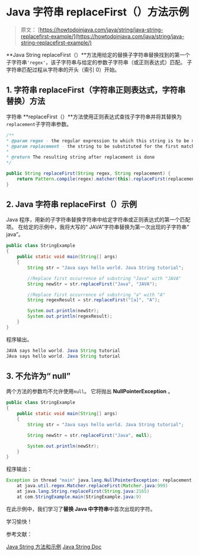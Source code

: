 # Java 字符串 replaceFirst（）方法示例

> 原文： [https://howtodoinjava.com/java/string/java-string-replacefirst-example/](https://howtodoinjava.com/java/string/java-string-replacefirst-example/)

**Java String replaceFirst（）**方法用给定的替换子字符串替换找到的第一个子字符串`'regex'`，该子字符串与给定的参数子字符串（或正则表达式）匹配。 子字符串匹配过程从字符串的开头（索引 0）开始。

## 1\. 字符串 replaceFirst（字符串正则表达式，字符串替换）方法

字符串 **replaceFirst（）**方法使用正则表达式查找子字符串并将其替换为`replacement`子字符串参数。

```java
/**
* @param regex - the regular expression to which this string is to be matched
* @param replacement - the string to be substituted for the first match
*
* @return The resulting string after replacement is done
*/

public String replaceFirst(String regex, String replacement) {
    return Pattern.compile(regex).matcher(this).replaceFirst(replacement);
}

```

## 2\. Java 字符串 replaceFirst（）示例

Java 程序，用新的子字符串替换字符串中给定字符串或正则表达式的第一个匹配项。 在给定的示例中，我将大写的“ JAVA”字符串替换为第一次出现的子字符串“ java”。

```java
public class StringExample 
{
    public static void main(String[] args) 
    {
        String str = "Java says hello world. Java String tutorial";

        //Replace first occurrence of substring "Java" with "JAVA"
        String newStr = str.replaceFirst("Java", "JAVA");

        //Replace first occurrence of substring "a" with "A"
        String regexResult = str.replaceFirst("[a]", "A");

        System.out.println(newStr);
        System.out.println(regexResult);
    }
}

```

程序输出。

```java
JAVA says hello world. Java String tutorial
JAva says hello world. Java String tutorial

```

## 3\. 不允许为“ null”

两个方法的参数均不允许使用`null`。 它将抛出 **NullPointerException** 。

```java
public class StringExample 
{
    public static void main(String[] args) 
    {
        String str = "Java says hello world. Java String tutorial";

        String newStr = str.replaceFirst("Java", null);

        System.out.println(newStr);
    }
}

```

程序输出：

```java
Exception in thread "main" java.lang.NullPointerException: replacement
	at java.util.regex.Matcher.replaceFirst(Matcher.java:999)
	at java.lang.String.replaceFirst(String.java:2165)
	at com.StringExample.main(StringExample.java:9)

```

在此示例中，我们学习了**替换 Java 中字符串**中首次出现的字符。

学习愉快！

参考文献：

[Java String 方法和示例](https://howtodoinjava.com/java-string/)
[Java String Doc](https://docs.oracle.com/javase/10/docs/api/java/lang/String.html)